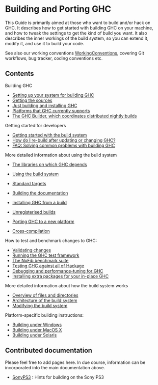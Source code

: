 # Building and Porting GHC


This Guide is primarily aimed at those who want to build and/or
hack on GHC.  It describes how to get started with building GHC on your
machine, and how to tweak the settings to get the kind of build you
want.  It also describes the inner workings of the build system, so you
can extend it, modify it, and use it to build your code.


See also our working conventions [WorkingConventions](working-conventions), covering Git workflows, bug tracker, coding conventions etc.

## Contents


Building GHC

- [Setting up your system for building GHC](building/preparation)
- [Getting the sources](building/getting-the-sources)
- [Just building and installing GHC](building/quick-start)
- [Platforms that GHC currently supports](platforms)
- [The GHC Builder, which coordinates distributed nightly builds](builder)


Getting started for developers

- [Getting started with the build system](building/hacking)
- [How do I re-build after updating or changing GHC?](building/rebuilding)
- [FAQ: Solving common problems with building GHC](building/troubleshooting)


More detailed information about using the build system

- [The libraries on which GHC depends](commentary/libraries)

- [Using the build system](building/using)
- [Standard targets](building/standard-targets)

- [Building the documentation](building/docs)
- [Installing GHC from a build](building/installing)
- [Unregisterised builds](building/unregisterised)
- [Porting GHC to a new platform](building/porting)
- [Cross-compilation](cross-compilation)


How to test and benchmark changes to GHC:

- [Validating changes](testing-patches)
- [Running the GHC test framework](building/running-tests)
- [The NoFib benchmark suite](building/running-no-fib)
- [Testing GHC against all of Hackage](hackage-testing)
- [Debugging and performance-tuning for GHC](debugging)
- [Installing extra packages for your in-place GHC](debugging/installing-packages-inplace)


More detailed information about how the build system works

- [Overview of files and directories](commentary/source-tree)
- [Architecture of the build system](building/architecture)
- [Modifying the build system](building/modifying)


Platform-specific building instructions:

- [Building under Windows](building/windows)
- [Building under MacOS X](building/mac-osx)
- [Building under Solaris](building/solaris)

## Contributed documentation


Please feel free to add pages here.  In due course, information can be incorporated into the main documentation above.

- [SonyPS3](sony-p-s3) : Hints for building on the Sony PS3
